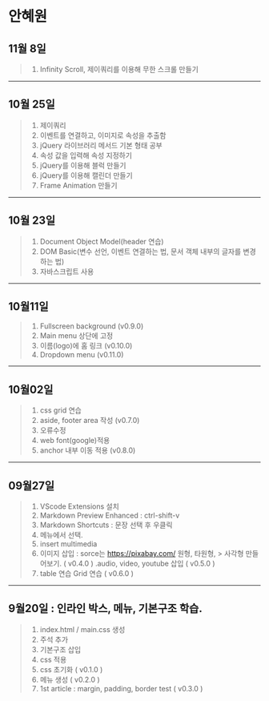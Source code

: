 # 안혜원
## 11월 8일
> 1. Infinity Scroll, 제이쿼리를 이용해 무한 스크롤 만들기
----------------------------------------
## 10월 25일
> 1. 제이쿼리 
> 2. 이벤트를 연결하고, 이미지로 속성을 추출함
> 3. jQuery 라이브러리 메서드 기본 형태 공부
> 4. 속성 값을 입력해 속성 지정하기
> 5. jQuery를 이용해 블럭 만들기
> 6. jQuery를 이용해 캘린더 만들기
> 7. Frame Animation 만들기
-----------------------------------------
## 10월 23일
> 1. Document Object Model(header 연습)
> 2. DOM Basic(변수 선언, 이벤트 연결하는 법,
  문서 객체 내부의 글자를 변경하는 법)
> 3. 자바스크립트 사용
-----------------------------------------
## 10월11일
> 1. Fullscreen background (v0.9.0)
> 2. Main menu 상단에 고정
> 3. 이름(logo)에 홈 링크 (v0.10.0)
> 4. Dropdown menu (v0.11.0)
------------------------------------------
## 10월02일
> 1. css grid 연습
> 2. aside, footer area 작성 (v0.7.0)
> 3. 오류수정
> 4. web font(google)적용
> 5. anchor 내부 이동 적용 (v0.8.0)
------------------------------------------
## 09월27일 
> 1. VScode Extensions 설치
> 2. Markdown Preview Enhanced : ctrl-shift-v
> 3. Markdown Shortcuts : 문장 선택 후 우클릭 
> 4. 메뉴에서 선택.
> 5. insert multimedia
> 6. 이미지 삽입 : sorce는 https://pixabay.com/  원형, 타원형, > 사각형 만들어보기. ( v0.4.0 )
 .audio, video, youtube 삽입 ( v0.5.0 )
> 7. table 연습
 Grid 연습 ( v0.6.0 )
------------------------------------------
## 9월20일 : 인라인 박스, 메뉴, 기본구조 학습.
> 1. index.html / main.css 생성
> 2. 주석 추가
> 3. 기본구조 삽입
> 4. css 적용
> 5. css 초기화 ( v0.1.0 )
> 6. 메뉴 생성 ( v0.2.0 )
> 7. 1st article : margin, padding, border 
test ( v0.3.0 )